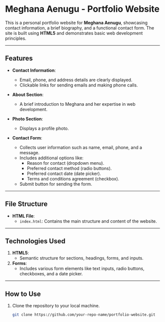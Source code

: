 # Meghana Aenugu - Portfolio Website

This is a personal portfolio website for **Meghana Aenugu**, showcasing contact information, a brief biography, and a functional contact form. The site is built using **HTML5** and demonstrates basic web development principles.

---

## Features

- **Contact Information**:
  - Email, phone, and address details are clearly displayed.
  - Clickable links for sending emails and making phone calls.

- **About Section**:
  - A brief introduction to Meghana and her expertise in web development.

- **Photo Section**:
  - Displays a profile photo.

- **Contact Form**:
  - Collects user information such as name, email, phone, and a message.
  - Includes additional options like:
    - Reason for contact (dropdown menu).
    - Preferred contact method (radio buttons).
    - Preferred contact date (date picker).
    - Terms and conditions agreement (checkbox).
  - Submit button for sending the form.

---

## File Structure

- **HTML File**:
  - `index.html`: Contains the main structure and content of the website.

---

## Technologies Used

1. **HTML5**:
   - Semantic structure for sections, headings, forms, and inputs.
2. **Forms**:
   - Includes various form elements like text inputs, radio buttons, checkboxes, and a date picker.

---

## How to Use

1. Clone the repository to your local machine.
   ```bash
   git clone https://github.com/your-repo-name/portfolio-website.git
